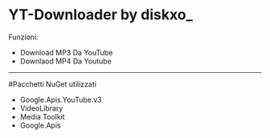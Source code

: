 # YT-Downloader by diskxo\_

Funzioni:

- Download MP3 Da YouTube
- Downlaod MP4 Da Youtube

---

#Pacchetti NuGet utilizzati

- Google.Apis.YouTube.v3
- VideoLibrary
- Media Toolkit
- Google.Apis
